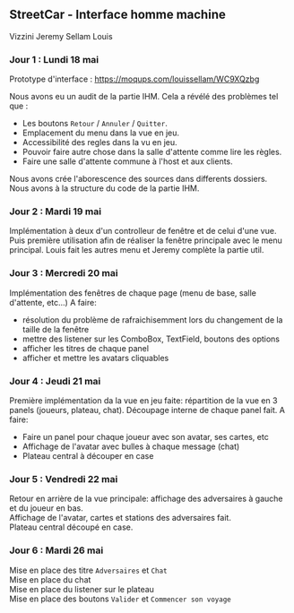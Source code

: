 ## StreetCar - Interface homme machine

Vizzini Jeremy
Sellam Louis

### Jour 1 : Lundi 18 mai

Prototype d'interface :
https://moqups.com/louissellam/WC9XQzbg

Nous avons eu un audit de la partie IHM.
Cela a révélé des problèmes tel que :  
  - Les boutons `Retour` / `Annuler` / `Quitter`.  
  - Emplacement du menu dans la vue en jeu.  
  - Accessibilité des regles dans la vu en jeu.  
  - Pouvoir faire autre chose dans la salle d'attente comme lire les règles.  
  - Faire une salle d'attente commune à l'host et aux clients.  
  
Nous avons crée l'aborescence des sources dans differents dossiers.  
Nous avons à la structure du code de la partie IHM.  

### Jour 2 : Mardi 19 mai

Implémentation à deux d'un controlleur de fenêtre et de celui d'une vue.
Puis première utilisation afin de réaliser la fenêtre principale avec le menu principal.
Louis fait les autres menu et Jeremy complète la partie util.

### Jour 3 : Mercredi 20 mai

Implémentation des fenêtres de chaque page (menu de base, salle d'attente, etc...)
A faire: 
  - résolution du problème de rafraichisemment lors du changement de la taille de la fenêtre
  - mettre des listener sur les ComboBox, TextField, boutons des options
  - afficher les titres de chaque panel
  - afficher et mettre les avatars cliquables
  
### Jour 4 : Jeudi 21 mai 

Première implémentation da la vue en jeu faite: répartition de la vue en 3 panels (joueurs, plateau, chat).
Découpage interne de chaque panel fait.
A faire:
  - Faire un panel pour chaque joueur avec son avatar, ses cartes, etc
  - Affichage de l'avatar avec bulles à chaque message (chat)
  - Plateau central à découper en case
  
### Jour 5 : Vendredi 22 mai 

Retour en arrière de la vue principale: affichage des adversaires à gauche et du joueur en bas.  
Affichage de l'avatar, cartes et stations des adversaires fait.  
Plateau central découpé en case.  

### Jour 6 : Mardi 26 mai

Mise en place des titre `Adversaires`  et `Chat`  
Mise en place du chat  
Mise en place du listener sur le plateau  
Mise en place des boutons `Valider` et `Commencer son voyage`  


